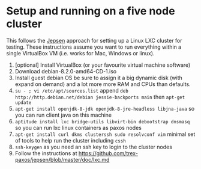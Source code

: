 # Setup and running on a five node cluster

This follows the [Jepsen](https://github.com/aphyr/jepsen) approach for setting up a Linux LXC cluster for testing. These instructions assume you want to run everything within a single VirtualBox VM (i.e. works for Mac, Windows or linux). 

1. [optional] Install VirtualBox (or your favourite virtual machine software) 
2. Download debian-8.2.0-amd64-CD-1.iso
3. Install guest debian OS be sure to assign it a big dynamic disk (with expand on demand) and a lot more more RAM and CPUs than defaults. 
4. `su - ; vi /etc/apt/sources.list` append `deb http://http.debian.net/debian jessie-backports main` then `apt-get update`
5. `apt-get install openjdk-8-jdk openjdk-8-jre-headless libjna-java` so you can run client java on this machine
6. `aptitude install lxc bridge-utils libvirt-bin debootstrap dnsmasq` so you can run lxc linux containers as paxos nodes
7. `apt-get install curl dkms clusterssh sudo resolvconf vim` minimal set of tools to help run the cluster including `cssh`
8. `ssh-keygen` as you need an ssh key to login to the cluster nodes
9. Follow the instructions at https://github.com/trex-paxos/jepsen/blob/master/doc/lxc.md
